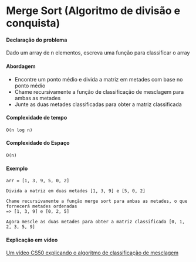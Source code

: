 # Merge Sort (Algoritmo de divisão e conquista)

#### Declaração do problema

Dado um array de n elementos, escreva uma função para classificar o array

#### Abordagem

- Encontre um ponto médio e divida a matriz em metades com base no ponto médio
- Chame recursivamente a função de classificação de mesclagem para ambas as metades
- Junte as duas metades classificadas para obter a matriz classificada

#### Complexidade de tempo

`O(n log n)`

#### Complexidade do Espaço

`O(n)`

#### Exemplo

```
arr = [1, 3, 9, 5, 0, 2]

Divida a matriz em duas metades [1, 3, 9] e [5, 0, 2]

Chame recursivamente a função merge sort para ambas as metades, o que fornecerá metades ordenadas
=> [1, 3, 9] e [0, 2, 5]

Agora mescle as duas metades para obter a matriz classificada [0, 1, 2, 3, 5, 9]
```

#### Explicação em vídeo

[Um vídeo CS50 explicando o algoritmo de classificação de mesclagem](https://www.youtube.com/watch?v=EeQ8pwjQxTM)
